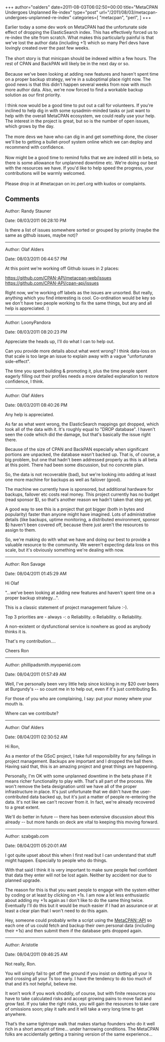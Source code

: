 +++
author="oalders"
date=2011-08-03T06:02:50+00:00
title="MetaCPAN Undergoes Unplanned Re-index"
type="post"
url="/2011/08/03/metacpan-undergoes-unplanned-re-index"
categories=[
  "metacpan",
  "perl",
]
+++

Earlier today a some dev work on MetaCPAN had the unfortunate side
effect of dropping the ElasticSearch index. This has effectively forced
us to re-index the site from scratch. What makes this particularly
painful is that we\'ve lost the author data (including +1) which so many
Perl devs have lovingly created over the past few weeks.\
\
The short story is that minicpan should be indexed within a few hours.
The rest of CPAN and BackPAN will likely be in the next day or so.\
\
Because we\'ve been looking at adding new features and haven\'t spent
time on a proper backup strategy, we\'re in a suboptimal place right
now. The good news is that this didn\'t happen several weeks from now
with much more author data. Also, we\'re now forced to find a workable
backup solution as our first priority.\
\
I think now would be a good time to put out a call for volunteers. If
you\'re inclined to help dig in with some sysadmin-minded tasks or just
want to help with the overall MetaCPAN ecosystem, we could really use
your help. The interest in the project is great, but so is the number of
open issues, which grows by the day.\
\
The more devs we have who can dig in and get something done, the closer
we\'ll be to getting a bullet-proof system online which we can deploy
and recommend with confidence.\
\
Now might be a good time to remind folks that we are indeed still in
beta, so there is some allowance for unplanned downtime etc. We\'re
doing our best with the resources we have. If you\'d like to help speed
the progress, your contributions will be warmly welcomed.\
\
Please drop in at #metacpan on irc.perl.org with kudos or complaints.

## Comments

Author: Randy Stauner

Date: 08/03/2011 06:28:10 PM

  Is there a list of issues somewhere sorted or grouped by priority (maybe the same as github issues, maybe not)?


---

Author: Olaf Alders

Date: 08/03/2011 06:44:57 PM

  At this point we're working off Github issues in 2 places:

<a href="https://github.com/CPAN-API/metacpan-web/issues" rel="nofollow">https://github.com/CPAN-API/metacpan-web/issues</a>
<a href="https://github.com/CPAN-API/cpan-api/issues" rel="nofollow">https://github.com/CPAN-API/cpan-api/issues</a>

Right now, we're working off labels as the issues are unsorted. But really, anything which you find interesting is cool. Co-ordination would be key so we don't have two people working to fix the same things, but any and all help is appreciated. :)


---

Author: LoonyPandora

Date: 08/03/2011 08:20:23 PM

  Appreciate the heads up, I'll do what I can to help out.

Can you provide more details about what went wrong? I think data-loss on that scale is too large an issue to explain away with a vague "unfortunate side-effect".

The time you spent building & promoting it, plus the time people spent eagerly filling out their profiles needs a more detailed explanation to restore confidence, I think.


---

Author: Olaf Alders

Date: 08/03/2011 08:40:26 PM

  Any help is appreciated. 

As far as what went wrong, the ElasticSearch mappings got dropped, which took all of the data with it.  It's roughly equal to "DROP database". I haven't seen the code which did the damage, but that's basically the issue right there.

Because of the size of CPAN and BackPAN especially when significant portions are unpacked, the database wasn't backed up. That is, of course, a big problem, but one that hadn't been addressed properly as this is all beta at this point. There had been some discussion, but no concrete plan.

So, the data is not recoverable (bad), but we're looking into adding at least one more machine for backups as well as failover (good). 

The machine we currently have is sponsored, but additional hardware for backups, failover etc costs real money. This project currently has no budget (read sponsor $), so that's another reason we hadn't taken that step yet.

A good way to see this is a project that got bigger (both in bytes and popularity) faster than anyone might have imagined. Lots of administrative details (like backups, uptime monitoring, a distributed environment, sponsor $) haven't been covered off, because there just aren't the resources to assign to them.

So, we're making do with what we have and doing our best to provide a valuable resource to the community. We weren't expecting data loss on this scale, but it's obviously something we're dealing with now.


---

Author: Ron Savage

Date: 08/04/2011 01:45:29 AM

  Hi Olaf

"...we've been looking at adding new features and haven't spent time on a proper backup strategy...".

This is a classic statement of project management failure :-).

Top 3 priorities are - always -:
o Reliability.
o Reliability.
o Reliability.

A non-existent or dysfunctional service is nowhere as good as anybody thinks it is.

That's my contribution....

Cheers
Ron


---

Author: phillipadsmith.myopenid.com

Date: 08/04/2011 01:57:49 AM

  Well, I've personally been very little help since kicking in my $20 over beers at Burgundy's -- so count me in to help out, even if it's just contributing $s. 

For those of you who are complaining, I say: put your money where your mouth is. 

Where can we contribute?


---

Author: Olaf Alders

Date: 08/04/2011 02:30:52 AM

  Hi Ron,

As a mentor of the GSoC project, I take full responsibility for any failings in project management. Backups are important and I dropped the ball there. Having said that, this is an amazing project and great things are happening.

Personally, I'm OK with some unplanned downtime in the beta phase if it means richer functionality to play with. That's all part of the process.  We won't remove the beta designation until we have all of the proper infrastructure in place. It's just unfortunate that we didn't have the user-contributed data backed up, but it's just a matter of people re-entering the data.  It's not like we can't recover from it. In fact, we're already recovered to a great extent. 

We'll do better in future -- there has been extensive discussion about this already -- but more hands on deck are vital to keeping this moving forward.


---

Author: szabgab.com

Date: 08/04/2011 05:20:01 AM

  I got quite upset about this when I first read but I can understand that stuff might happen. Especially to people who do things.

With that said I think it is very important to make sure people feel confident that data they enter will not be lost again. Neither by accident nor due to planned upgrade.

The reason for this is that you want people to engage with the system either by coding or at least by clicking on +1s. I am now a lot less enthusiastic about adding my +1s again as I don't like to do the same thing twice. Eventually I'll do this but it would be much easier if I had an assurance or at least a clear plan that I won't need to do this again.

Hey, someone could probably write a script using the <a href="https://metacpan.org/module/MetaCPAN::API">MetaCPAN::API</a> so each one of us could fetch and backup their own personal data (including their +1s) and then submit them if the database gets dropped again.


---

Author: Aristotle

Date: 08/04/2011 09:46:25 AM

  Not really, Ron.

You will simply fail to get off the ground if you insist on dotting all your Is and crossing all your Ts too early. I have the tendency to do too much of that and it’s not helpful, believe me.

It won’t work if you work shoddily, of course, but with finite resources you have to take calculated risks and accept growing pains to move fast and grow fast. If you take the right risks, you will gain the resources to take care of omissions soon; play it safe and it will take a very long time to get anywhere.

That’s the same tightrope walk that makes startup founders who do it well rich in a short amount of time… under harrowing conditions. The MetaCPAN folks are accidentally getting a training version of the same experience…

